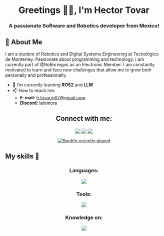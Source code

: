 <h1 align="center">Greetings ✌🏼, I'm Hector Tovar </h1>
<h3 align="center">A passionate Software and Robotics developer from Mexico! </h3>

<h2 align="left">👤 About Me </h2>
<p align="left">
I am a student of Robotics and Digital Systems Engineering at Tecnológico de Monterrey. Passionate about programming and technology. I am currently part of @RoBorregos as an Electronic Member. I am constantly motivated to learn and face new challenges that allow me to grow both personally and professionally.
</p>

- 🌱 I’m currently learning **ROS2** and **LLM**
- 📫 How to reach me:
  - **E-mail:** h.tovarm07@gmail.com
  - **Discord:** lalomora

<h2 align="center">Connect with me:</h2>
<p align="center">
<a href="mailto:h.tovarm07@gmail.comm?Subject=Hello%20"><img align="center" src="https://skillicons.dev/icons?i=gmail"></a>
<a href="https://linkedin.com/in/hectortovarm"><img align="center" src="https://skillicons.dev/icons?i=linkedin"/></a>
<a href="https://instagram.com/htovar7"><img align="center" src="https://skillicons.dev/icons?i=instagram"/></a>

<div align="center">
  <a href="[https://open.spotify.com/user/b5l7tjmoagu41aaj80sfpcrb7](https://open.spotify.com/user/31gcw4vgutkgoxc4hf25vlzo3csy)">
    <img src="https://spotify-recently-played-readme.vercel.app/api?user=31gcw4vgutkgoxc4hf25vlzo3csy&count=5)" alt="Spotify recently played"  />
  </a>
</div>

<h2>My skills 🎸</h2>
</p>
  <h3 align="center">Languages:</h3>
  <p align="center">
    <a href="https://skillicons.dev">
      <img src="https://skillicons.dev/icons?i=py,cpp,js,cs,matlab,mysql,html,css,tailwind" />
    </a>
</p>

<h3 align="center">Tools:</h3>
<p align="center">
  <a href="https://skillicons.dev">
    <img src="https://skillicons.dev/icons?i=vscode,git,github,linux,arduino,raspberrypi,react,ubuntu" />
  </a>
</p>

<h3 align="center">Knowledge on:</h3>
<p align="center">
  <a href="https://skillicons.dev">
    <img src="https://skillicons.dev/icons?i=ae,ps"/>
  </a>
</p>
